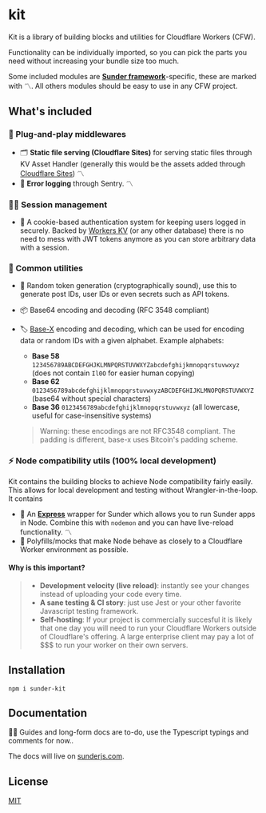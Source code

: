 # kit

Kit is a library of building blocks and utilities for Cloudflare Workers (CFW).

Functionality can be individually imported, so you can pick the parts you need without increasing your bundle size too much.

Some included modules are [**Sunder framework**](https://github.com/sunder/sunder)-specific, these are marked with 〽️. All others modules should be easy to use in any CFW project.

## What's included

### 🔌 Plug-and-play middlewares

* 🗂 **Static file serving (Cloudflare Sites)** for serving static files through KV Asset Handler (generally this would be the assets added through [Cloudflare Sites](https://developers.cloudflare.com/workers/platform/sites)) 〽️
* 🐛 **Error logging** through Sentry. 〽️

### 👨‍💻 Session management
* 🍪 A cookie-based authentication system for keeping users logged in securely. Backed by [Workers KV](https://developers.cloudflare.com/workers/runtime-apis/kv) (or any other database) there is no need to mess with JWT tokens anymore as you can store arbitrary data with a session.

### 🚀 Common utilities
* 🔏 Random token generation (cryptographically sound), use this to generate post IDs, user IDs or even secrets such as API tokens.
* 📦 Base64 encoding and decoding (RFC 3548 compliant)
* 🏷 [Base-X](https://www.npmjs.com/package/base-x) encoding and decoding, which can be used for encoding data or random IDs with a given alphabet. Example alphabets:
    * **Base 58** `123456789ABCDEFGHJKLMNPQRSTUVWXYZabcdefghijkmnopqrstuvwxyz` (does not contain `Il0O` for easier human copying)
    * **Base 62**
    `0123456789abcdefghijklmnopqrstuvwxyzABCDEFGHIJKLMNOPQRSTUVWXYZ` (base64 without special characters)
    * **Base 36**
    `0123456789abcdefghijklmnopqrstuvwxyz` (all lowercase, useful for case-insensitive systems)
    
    > Warning: these encodings are not RFC3548 compliant. The padding is different, base-x uses Bitcoin's padding scheme.

### ⚡️ Node compatibility utils (100% local development)
Kit contains the building blocks to achieve Node compatibility fairly easily. This allows for local development and testing without Wrangler-in-the-loop. It contains

* 🚞 An [**Express**](https://expressjs.com) wrapper for Sunder which allows you to run Sunder apps in Node. Combine this with `nodemon` and you can have live-reload functionality. 〽️
* 🐠 Polyfills/mocks that make Node behave as closely to a Cloudflare Worker environment as possible.

#### Why is this important?
> * **Development velocity (live reload)**: instantly see your changes instead of uploading your code every time.
> * **A sane testing & CI story**: just use Jest or your other favorite Javascript testing framework.
> * **Self-hosting**: If your project is commercially succesful it is likely that one day you will need to run your Cloudflare Workers outside of Cloudflare's offering. A large enterprise client may pay a lot of $$$ to run your worker on their own servers.

## Installation
```
npm i sunder-kit
```

## Documentation
👷‍♀️  Guides and long-form docs are to-do, use the Typescript typings and comments for now..

The docs will live on [sunderjs.com](https://sunderjs.com).

## License
[MIT](./LICENSE)